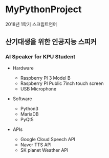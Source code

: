 # MyPythonProject
2018년 1학기 스크립트언어

## 산기대생을 위한 인공지능 스피커
### AI Speaker for KPU Student

- Hardware
  - Raspberry PI 3 Model B
  - Raspberry PI Public 7inch touch screen
  - USB Microphone
  
- Software
  - Python3
  - MariaDB
  - PyQt5
  
- APIs
  - Google Cloud Speech API
  - Naver TTS API
  - SK planet Weather API
